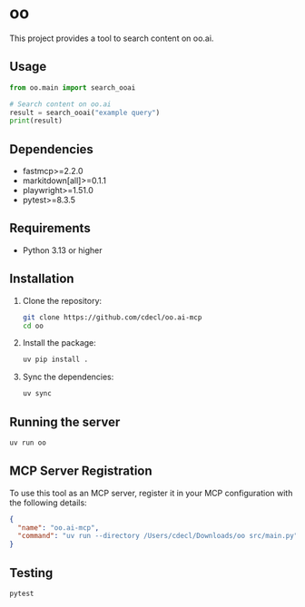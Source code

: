 # oo

This project provides a tool to search content on oo.ai.

## Usage

```python
from oo.main import search_ooai

# Search content on oo.ai
result = search_ooai("example query")
print(result)
```

## Dependencies

- fastmcp>=2.2.0
- markitdown[all]>=0.1.1
- playwright>=1.51.0
- pytest>=8.3.5

## Requirements

- Python 3.13 or higher

## Installation

1. Clone the repository:

   ```bash
   git clone https://github.com/cdecl/oo.ai-mcp
   cd oo
   ```

2. Install the package:

   ```bash
   uv pip install .
   ```

3. Sync the dependencies:

   ```bash
   uv sync
   ```

## Running the server

```bash
uv run oo
```

## MCP Server Registration

To use this tool as an MCP server, register it in your MCP configuration with the following details:

```json
{
  "name": "oo.ai-mcp",
  "command": "uv run --directory /Users/cdecl/Downloads/oo src/main.py"
}
```

## Testing

```bash
pytest
```
